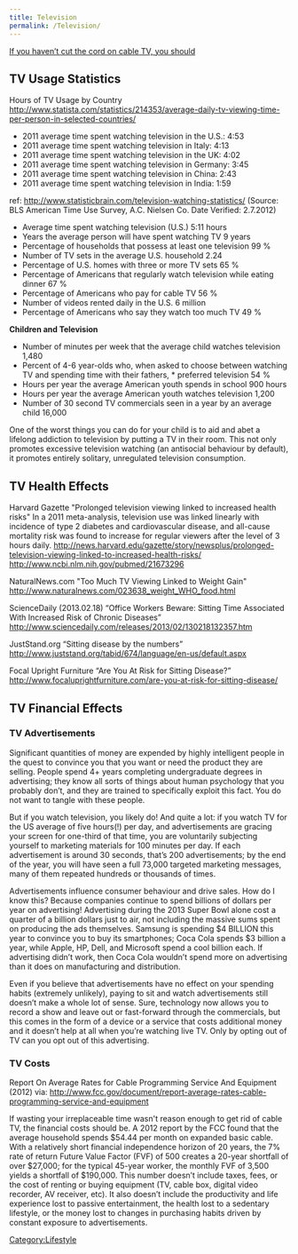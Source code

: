 ```yaml
---
title: Television
permalink: /Television/
---
```


[If you haven’t cut the cord on cable TV, you should](http://www.marketwatch.com/story/if-you-havent-cut-the-cord-on-cable-tv-you-should-2014-06-24)

TV Usage Statistics
-------------------

Hours of TV Usage by Country <http://www.statista.com/statistics/214353/average-daily-tv-viewing-time-per-person-in-selected-countries/>

-   2011 average time spent watching television in the U.S.: 4:53
-   2011 average time spent watching television in Italy: 4:13
-   2011 average time spent watching television in the UK: 4:02
-   2011 average time spent watching television in Germany: 3:45
-   2011 average time spent watching television in China: 2:43
-   2011 average time spent watching television in India: 1:59

ref: <http://www.statisticbrain.com/television-watching-statistics/> (Source: BLS American Time Use Survey, A.C. Nielsen Co. Date Verified: 2.7.2012)

-   Average time spent watching television (U.S.) 5:11 hours
-   Years the average person will have spent watching TV 9 years
-   Percentage of households that possess at least one television 99 %
-   Number of TV sets in the average U.S. household 2.24
-   Percentage of U.S. homes with three or more TV sets 65 %
-   Percentage of Americans that regularly watch television while eating dinner 67 %
-   Percentage of Americans who pay for cable TV 56 %
-   Number of videos rented daily in the U.S. 6 million
-   Percentage of Americans who say they watch too much TV 49 %

**Children and Television**

-   Number of minutes per week that the average child watches television 1,480
-   Percent of 4-6 year-olds who, when asked to choose between watching TV and spending time with their fathers, \* preferred television 54 %
-   Hours per year the average American youth spends in school 900 hours
-   Hours per year the average American youth watches television 1,200
-   Number of 30 second TV commercials seen in a year by an average child 16,000

One of the worst things you can do for your child is to aid and abet a lifelong addiction to television by putting a TV in their room. This not only promotes excessive television watching (an antisocial behaviour by default), it promotes entirely solitary, unregulated television consumption.

TV Health Effects
-----------------

Harvard Gazette "Prolonged television viewing linked to increased health risks" In a 2011 meta-analysis, television use was linked linearly with incidence of type 2 diabetes and cardiovascular disease, and all-cause mortality risk was found to increase for regular viewers after the level of 3 hours daily. <http://news.harvard.edu/gazette/story/newsplus/prolonged-television-viewing-linked-to-increased-health-risks/> <http://www.ncbi.nlm.nih.gov/pubmed/21673296>

NaturalNews.com "Too Much TV Viewing Linked to Weight Gain" <http://www.naturalnews.com/023638_weight_WHO_food.html>

ScienceDaily (2013.02.18) “Office Workers Beware: Sitting Time Associated With Increased Risk of Chronic Diseases” <http://www.sciencedaily.com/releases/2013/02/130218132357.htm>

JustStand.org “Sitting disease by the numbers” <http://www.juststand.org/tabid/674/language/en-us/default.aspx>

Focal Upright Furniture “Are You At Risk for Sitting Disease?” <http://www.focaluprightfurniture.com/are-you-at-risk-for-sitting-disease/>

TV Financial Effects
--------------------

### TV Advertisements

Significant quantities of money are expended by highly intelligent people in the quest to convince you that you want or need the product they are selling. People spend 4+ years completing undergraduate degrees in advertising; they know all sorts of things about human psychology that you probably don’t, and they are trained to specifically exploit this fact. You do not want to tangle with these people.

But if you watch television, you likely do! And quite a lot: if you watch TV for the US average of five hours(!) per day, and advertisements are gracing your screen for one-third of that time, you are voluntarily subjecting yourself to marketing materials for 100 minutes per day. If each advertisement is around 30 seconds, that’s 200 advertisements; by the end of the year, you will have seen a full 73,000 targeted marketing messages, many of them repeated hundreds or thousands of times.

Advertisements influence consumer behaviour and drive sales. How do I know this? Because companies continue to spend billions of dollars per year on advertising! Advertising during the 2013 Super Bowl alone cost a quarter of a billion dollars just to air, not including the massive sums spent on producing the ads themselves. Samsung is spending $4 BILLION this year to convince you to buy its smartphones; Coca Cola spends $3 billion a year, while Apple, HP, Dell, and Microsoft spend a cool billion each. If advertising didn’t work, then Coca Cola wouldn’t spend more on advertising than it does on manufacturing and distribution.

Even if you believe that advertisements have no effect on your spending habits (extremely unlikely), paying to sit and watch advertisements still doesn’t make a whole lot of sense. Sure, technology now allows you to record a show and leave out or fast-forward through the commercials, but this comes in the form of a device or a service that costs additional money and it doesn’t help at all when you’re watching live TV. Only by opting out of TV can you opt out of this advertising.

### TV Costs

Report On Average Rates for Cable Programming Service And Equipment (2012) via: <http://www.fcc.gov/document/report-average-rates-cable-programming-service-and-equipment>

If wasting your irreplaceable time wasn't reason enough to get rid of cable TV, the financial costs should be. A 2012 report by the FCC found that the average household spends $54.44 per month on expanded basic cable. With a relatively short financial independence horizon of 20 years, the 7% rate of return Future Value Factor (FVF) of 500 creates a 20-year shortfall of over $27,000; for the typical 45-year worker, the monthly FVF of 3,500 yields a shortfall of $190,000. This number doesn’t include taxes, fees, or the cost of renting or buying equipment (TV, cable box, digital video recorder, AV receiver, etc). It also doesn’t include the productivity and life experience lost to passive entertainment, the health lost to a sedentary lifestyle, or the money lost to changes in purchasing habits driven by constant exposure to advertisements.

[Category:Lifestyle](/Category:Lifestyle "wikilink")